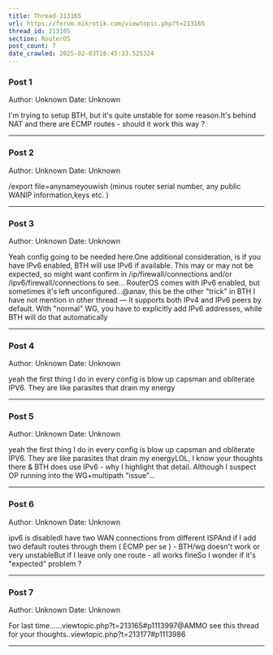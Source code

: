 ```yaml
---
title: Thread-213165
url: https://forum.mikrotik.com/viewtopic.php?t=213165
thread_id: 213165
section: RouterOS
post_count: 7
date_crawled: 2025-02-03T16:45:33.525324
---
```


### Post 1
Author: Unknown
Date: Unknown

I'm trying to setup BTH, but it's quite unstable for some reason.It's behind NAT and there are ECMP routes - should it work this way ?

---
### Post 2
Author: Unknown
Date: Unknown

/export file=anynameyouwish (minus router serial number, any public WANIP information,keys etc.  )

---
### Post 3
Author: Unknown
Date: Unknown

Yeah config going to be needed here.One additional consideration, is if you have IPv6 enabled, BTH will use IPv6 if available.  This may or may not be expected, so might want confirm in /ip/firewall/connections and/or /ipv6/firewall/connections to see...  RouterOS comes with IPv6 enabled, but sometimes it's left unconfigured...@anav, this be the other "trick" in BTH I have not mention in other thread — it supports both IPv4 and IPv6 peers by default.  With "normal" WG, you have to explicitly add IPv6 addresses, while BTH will do that automatically

---
### Post 4
Author: Unknown
Date: Unknown

yeah the first thing I do in  every config is blow up capsman and obliterate IPV6.   They are  like parasites that drain my energy

---
### Post 5
Author: Unknown
Date: Unknown

yeah the first thing I do in  every config is blow up capsman and obliterate IPV6.   They are  like parasites that drain my energyLOL, I know your thoughts there & BTH does use IPv6 - why I highlight that detail.   Although I suspect OP running into the WG+multipath "issue"...

---
### Post 6
Author: Unknown
Date: Unknown

ipv6 is disabledI have two WAN connections from different ISPAnd if I add two default routes through them ( ECMP per se ) - BTH/wg doesn't work or very unstableBut if I leave only one route - all works fineSo I wonder if it's "expected" problem ?

---
### Post 7
Author: Unknown
Date: Unknown

For last time......viewtopic.php?t=213165#p1113997@AMMO  see this thread for your thoughts..viewtopic.php?t=213177#p1113986

---

